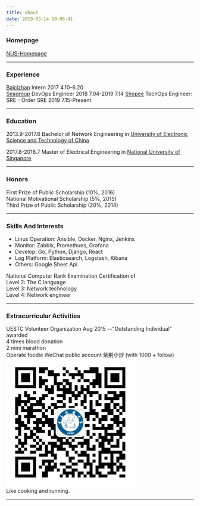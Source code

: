 ```yaml
---
title: about
date: 2019-03-14 18:08:41
---
```

### Homepage
[NUS-Homepage](https://nus-csm.symplicity.com/profiles/feiyang)


---

### Experience
[Baicizhan](https://www.baicizhan.com/) Intern 2017 4.10-6.20   
[Seagroup](https://www.seagroup.com/home) DevOps Engineer  2018 7.04-2019 7.14
[Shopee](https://careers.shopee.sg/) TechOps Engineer: SRE - Order SRE 2019 7.15-Present

---

### Education
2013.9-2017.6 Bachelor of Network Engineering in [University of Electronic Science and Technology of China](http://www.uestc.edu.cn)  

2017.8-2018.7 Master of Electrical Engineering in [National University of Singapore](http://www.nus.edu.sg)

---

### Honors
First Prize of Public Scholarship (10%, 2016)  
National Motivational Scholarship (5%, 2015)  
Third Prize of Public Scholarship (20%, 2014)

---

### Skills And Interests
+ Linux Operation: Ansible, Docker, Nginx, Jenkins 
+ Monitor: Zabbix, Promethues, Grafana 
+ Develop: Go, Python, Django, React 
+ Log Platform: Elasticsearch, Logstash, Kibana 
+ Others: Google Sheet Api

National Computer Rank Examination Certification of  
Level 2: The C language  
Level 3: Network technology  
Level 4: Network engineer

---

### Extracurricular Activities
UESTC Volunteer Organization Aug 2015 --"Outstanding Individual" awarded  
4 times blood donation  
2 mini marathon  
Operate foodie WeChat public account 紫荆小炒 (with 1000 + follow)  
![zjxc](/img/zjxc.jpg)  
Like cooking and running.

---